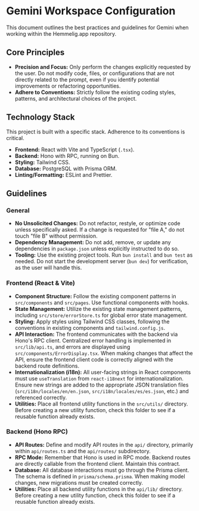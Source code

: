 # Gemini Workspace Configuration

This document outlines the best practices and guidelines for Gemini when working within the Hemmelig.app repository.

## Core Principles

- **Precision and Focus:** Only perform the changes explicitly requested by the user. Do not modify code, files, or configurations that are not directly related to the prompt, even if you identify potential improvements or refactoring opportunities.
- **Adhere to Conventions:** Strictly follow the existing coding styles, patterns, and architectural choices of the project.

## Technology Stack

This project is built with a specific stack. Adherence to its conventions is critical.

- **Frontend:** React with Vite and TypeScript (`.tsx`).
- **Backend:** Hono with RPC, running on Bun.
- **Styling:** Tailwind CSS.
- **Database:** PostgreSQL with Prisma ORM.
- **Linting/Formatting:** ESLint and Prettier.

## Guidelines

### General

- **No Unsolicited Changes:** Do not refactor, restyle, or optimize code unless specifically asked. If a change is requested for "file A," do not touch "file B" without permission.
- **Dependency Management:** Do not add, remove, or update any dependencies in `package.json` unless explicitly instructed to do so.
- **Tooling:** Use the existing project tools. Run `bun install` and `bun test` as needed. Do not start the development server (`bun dev`) for verification, as the user will handle this.

### Frontend (React & Vite)

- **Component Structure:** Follow the existing component patterns in `src/components` and `src/pages`. Use functional components with hooks.
- **State Management:** Utilize the existing state management patterns, including `src/store/errorStore.ts` for global error state management.
- **Styling:** Apply styles using Tailwind CSS classes, following the conventions in existing components and `tailwind.config.js`.
- **API Interaction:** The frontend communicates with the backend via Hono's RPC client. Centralized error handling is implemented in `src/lib/api.ts`, and errors are displayed using `src/components/ErrorDisplay.tsx`. When making changes that affect the API, ensure the frontend client code is correctly aligned with the backend route definitions.
- **Internationalization (i18n):** All user-facing strings in React components must use `useTranslation` from `react-i18next` for internationalization. Ensure new strings are added to the appropriate JSON translation files (`src/i18n/locales/en/en.json`, `src/i18n/locales/es/es.json`, etc.) and referenced correctly.
- **Utilities:** Place all frontend utility functions in the `src/utils/` directory. Before creating a new utility function, check this folder to see if a reusable function already exists.

### Backend (Hono RPC)

- **API Routes:** Define and modify API routes in the `api/` directory, primarily within `api/routes.ts` and the `api/routes/` subdirectory.
- **RPC Mode:** Remember that Hono is used in RPC mode. Backend routes are directly callable from the frontend client. Maintain this contract.
- **Database:** All database interactions must go through the Prisma client. The schema is defined in `prisma/schema.prisma`. When making model changes, new migrations must be created correctly.
- **Utilities:** Place all backend utility functions in the `api/lib/` directory. Before creating a new utility function, check this folder to see if a reusable function already exists.
